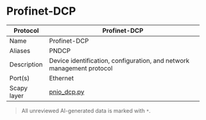 # Profinet-DCP

| Protocol | Profinet-DCP |
|---|---|
| Name | Profinet-DCP |
| Aliases | PNDCP |
| Description | Device identification, configuration, and network management protocol |
| Port(s) | Ethernet |
| Scapy layer | [pnio_dcp.py](https://github.com/secdev/scapy/blob/master/scapy/contrib/pnio_dcp.py) |



> All unreviewed AI-generated data is marked with `*`.
